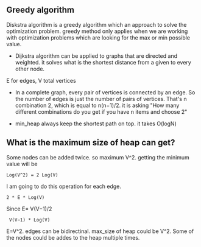 ## Greedy algorithm
Diskstra algorithm is a greedy algorithm which an approach to solve the optimization problem. greedy method only applies when we are working with optimization problems 
which are looking for the max or min possible value.
- Dijkstra algorithm can be applied to graphs that are directed and weighted. it solves what is the shortest distance from a given to every other node.

E for edges, V total vertices

- In a complete graph, every pair of vertices is connected by an edge. So the number of edges is just the number of pairs of vertices. 
 That's  n combination 2, which is equal to n(n−1)/2.
  it is asking "How many different combinations do you get if you have n items and choose 2"

- min_heap always keep the shortest path on top. it takes O(logN)

## What is the maximum size of heap can get?

Some nodes can be added twice. so maximum V^2. getting the minimum value will be 

    Log(V^2) = 2 Log(V)

I am going to do this operation for each edge. 

    2 * E * Log(V)

Since E=  V(V−1)/2

     V(V−1) * Log(V)

 E=V^2. edges can be bidirectinal. max_size of heap could be V^2. Some of the nodes could be addes to the heap multiple times. 